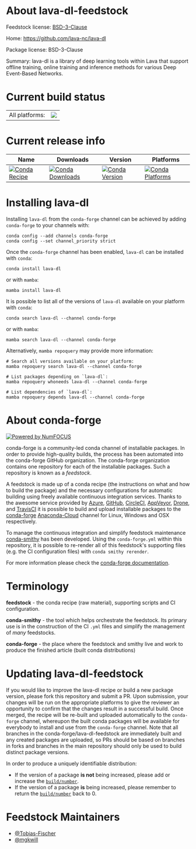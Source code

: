 About lava-dl-feedstock
=======================

Feedstock license: [BSD-3-Clause](https://github.com/conda-forge/lava-dl-feedstock/blob/main/LICENSE.txt)

Home: https://github.com/lava-nc/lava-dl

Package license: BSD-3-Clause

Summary: lava-dl is a library of deep learning tools within Lava that support offline training, online training and inference methods for various Deep Event-Based Networks.

Current build status
====================


<table><tr><td>All platforms:</td>
    <td>
      <a href="https://dev.azure.com/conda-forge/feedstock-builds/_build/latest?definitionId=14657&branchName=main">
        <img src="https://dev.azure.com/conda-forge/feedstock-builds/_apis/build/status/lava-dl-feedstock?branchName=main">
      </a>
    </td>
  </tr>
</table>

Current release info
====================

| Name | Downloads | Version | Platforms |
| --- | --- | --- | --- |
| [![Conda Recipe](https://img.shields.io/badge/recipe-lava--dl-green.svg)](https://anaconda.org/conda-forge/lava-dl) | [![Conda Downloads](https://img.shields.io/conda/dn/conda-forge/lava-dl.svg)](https://anaconda.org/conda-forge/lava-dl) | [![Conda Version](https://img.shields.io/conda/vn/conda-forge/lava-dl.svg)](https://anaconda.org/conda-forge/lava-dl) | [![Conda Platforms](https://img.shields.io/conda/pn/conda-forge/lava-dl.svg)](https://anaconda.org/conda-forge/lava-dl) |

Installing lava-dl
==================

Installing `lava-dl` from the `conda-forge` channel can be achieved by adding `conda-forge` to your channels with:

```
conda config --add channels conda-forge
conda config --set channel_priority strict
```

Once the `conda-forge` channel has been enabled, `lava-dl` can be installed with `conda`:

```
conda install lava-dl
```

or with `mamba`:

```
mamba install lava-dl
```

It is possible to list all of the versions of `lava-dl` available on your platform with `conda`:

```
conda search lava-dl --channel conda-forge
```

or with `mamba`:

```
mamba search lava-dl --channel conda-forge
```

Alternatively, `mamba repoquery` may provide more information:

```
# Search all versions available on your platform:
mamba repoquery search lava-dl --channel conda-forge

# List packages depending on `lava-dl`:
mamba repoquery whoneeds lava-dl --channel conda-forge

# List dependencies of `lava-dl`:
mamba repoquery depends lava-dl --channel conda-forge
```


About conda-forge
=================

[![Powered by
NumFOCUS](https://img.shields.io/badge/powered%20by-NumFOCUS-orange.svg?style=flat&colorA=E1523D&colorB=007D8A)](https://numfocus.org)

conda-forge is a community-led conda channel of installable packages.
In order to provide high-quality builds, the process has been automated into the
conda-forge GitHub organization. The conda-forge organization contains one repository
for each of the installable packages. Such a repository is known as a *feedstock*.

A feedstock is made up of a conda recipe (the instructions on what and how to build
the package) and the necessary configurations for automatic building using freely
available continuous integration services. Thanks to the awesome service provided by
[Azure](https://azure.microsoft.com/en-us/services/devops/), [GitHub](https://github.com/),
[CircleCI](https://circleci.com/), [AppVeyor](https://www.appveyor.com/),
[Drone](https://cloud.drone.io/welcome), and [TravisCI](https://travis-ci.com/)
it is possible to build and upload installable packages to the
[conda-forge](https://anaconda.org/conda-forge) [Anaconda-Cloud](https://anaconda.org/)
channel for Linux, Windows and OSX respectively.

To manage the continuous integration and simplify feedstock maintenance
[conda-smithy](https://github.com/conda-forge/conda-smithy) has been developed.
Using the ``conda-forge.yml`` within this repository, it is possible to re-render all of
this feedstock's supporting files (e.g. the CI configuration files) with ``conda smithy rerender``.

For more information please check the [conda-forge documentation](https://conda-forge.org/docs/).

Terminology
===========

**feedstock** - the conda recipe (raw material), supporting scripts and CI configuration.

**conda-smithy** - the tool which helps orchestrate the feedstock.
                   Its primary use is in the construction of the CI ``.yml`` files
                   and simplify the management of *many* feedstocks.

**conda-forge** - the place where the feedstock and smithy live and work to
                  produce the finished article (built conda distributions)


Updating lava-dl-feedstock
==========================

If you would like to improve the lava-dl recipe or build a new
package version, please fork this repository and submit a PR. Upon submission,
your changes will be run on the appropriate platforms to give the reviewer an
opportunity to confirm that the changes result in a successful build. Once
merged, the recipe will be re-built and uploaded automatically to the
`conda-forge` channel, whereupon the built conda packages will be available for
everybody to install and use from the `conda-forge` channel.
Note that all branches in the conda-forge/lava-dl-feedstock are
immediately built and any created packages are uploaded, so PRs should be based
on branches in forks and branches in the main repository should only be used to
build distinct package versions.

In order to produce a uniquely identifiable distribution:
 * If the version of a package **is not** being increased, please add or increase
   the [``build/number``](https://docs.conda.io/projects/conda-build/en/latest/resources/define-metadata.html#build-number-and-string).
 * If the version of a package **is** being increased, please remember to return
   the [``build/number``](https://docs.conda.io/projects/conda-build/en/latest/resources/define-metadata.html#build-number-and-string)
   back to 0.

Feedstock Maintainers
=====================

* [@Tobias-Fischer](https://github.com/Tobias-Fischer/)
* [@mgkwill](https://github.com/mgkwill/)

